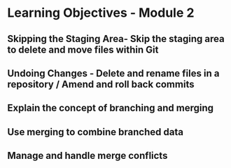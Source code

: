 # Learning Objectives - Module 2

 ## Skipping the Staging Area- Skip the staging area to delete and move files within Git
 ## Undoing Changes - Delete and rename files in a repository / Amend and roll back commits
 ## Explain the concept of branching and merging
 ## Use merging to combine branched data
 ## Manage and handle merge conflicts
